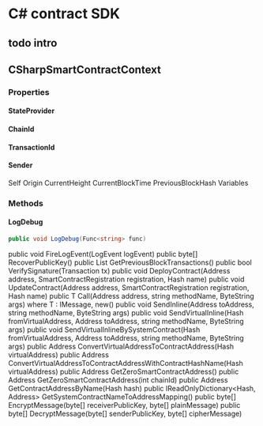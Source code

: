 # C# contract SDK 

## todo intro

## CSharpSmartContractContext

### Properties

#### StateProvider
#### ChainId

#### TransactionId
#### Sender
Self
Origin
CurrentHeight
CurrentBlockTime
PreviousBlockHash
Variables

### Methods

#### LogDebug
```csharp
public void LogDebug(Func<string> func)
```

public void FireLogEvent(LogEvent logEvent)
public byte[] RecoverPublicKey()
public List<Transaction> GetPreviousBlockTransactions()
public bool VerifySignature(Transaction tx)
public void DeployContract(Address address, SmartContractRegistration registration, Hash name)
public void UpdateContract(Address address, SmartContractRegistration registration, Hash name)
public T Call<T>(Address address, string methodName, ByteString args) where T : IMessage<T>, new()
public void SendInline(Address toAddress, string methodName, ByteString args)
public void SendVirtualInline(Hash fromVirtualAddress, Address toAddress, string methodName, ByteString args)
public void SendVirtualInlineBySystemContract(Hash fromVirtualAddress, Address toAddress, string methodName, ByteString args)
public Address ConvertVirtualAddressToContractAddress(Hash virtualAddress)
public Address ConvertVirtualAddressToContractAddressWithContractHashName(Hash virtualAddress)
public Address GetZeroSmartContractAddress()
public Address GetZeroSmartContractAddress(int chainId)
public Address GetContractAddressByName(Hash hash)
public IReadOnlyDictionary<Hash, Address> GetSystemContractNameToAddressMapping()
public byte[] EncryptMessage(byte[] receiverPublicKey, byte[] plainMessage)
public byte[] DecryptMessage(byte[] senderPublicKey, byte[] cipherMessage)

